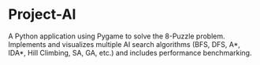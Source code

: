 # Project-AI
A Python application using Pygame to solve the 8-Puzzle problem. Implements and visualizes multiple AI search algorithms (BFS, DFS, A*, IDA*, Hill Climbing, SA, GA, etc.) and includes performance benchmarking.
